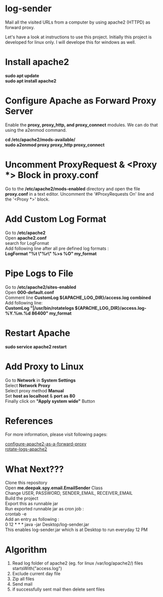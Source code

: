 # log-sender
Mail all the visited URLs from a computer by using apache2 (HTTPD) as forward proxy.

Let's have a look at instructions to use this project. Initially this project is developed for linux only. I will develope this for windows as well.

# Install apache2
**sudo apt update**<br/>
**sudo apt install apache2**

# Configure Apache as Forward Proxy Server
Enable the **proxy, proxy_http, and proxy_connect** modules. We can do that using the a2enmod command.

**cd /etc/apache2/mods-available/**<br/>
**sudo a2enmod proxy proxy\_http proxy\_connect**

# Uncomment ProxyRequest & <Proxy *> Block in proxy.conf
Go to the **/etc/apache2/mods-enabled** directory and open the file **proxy.conf** in a text editor. Uncomment the '#ProxyRequests On' line and the '<Proxy *>' block.

# Add Custom Log Format
Go to **/etc/apache2**<br/>
Open **apache2.conf**<br/>
search for LogFormat<br/>
Add following line after all pre defined log formats :<br/>
**LogFormat "%t \\"%r\\" %>s %O" my_format**

# Pipe Logs to File
Go to **/etc/apache2/sites-enabled**<br/>
Open **000-default.conf**<br/>
Comment line **CustomLog ${APACHE\_LOG\_DIR}/access.log combined**<br/>
Add following line:<br/>
**CustomLog "|/usr/bin/rotatelogs ${APACHE_LOG_DIR}/access.log-%Y.%m.%d 86400" my_format**

# Restart Apache
**sudo service apache2 restart**

# Add Proxy to Linux
Go to **Network** in **System Settings**<br/>
Select **Network Proxy**<br/>
Select proxy method **Manual**<br/>
Set **host as localhost** & **port as 80**<br/>
Finally click on **"Apply system wide"** Button

# References
For more information, please visit following pages:

<a href="https://geek-university.com/apache/configure-apache-as-a-forward-proxy/" target="_blank">configure-apache2-as-a-forward-proxy</a><br/>
<a href="https://httpd.apache.org/docs/2.4/logs.html" target="_blank">rotate-logs-apache2</a><br/>

# What Next???
Clone this repository<br/>
Open **me.deepak.spy.email.EmailSender** Class<br/>
Change USER, PASSWORD, SENDER\_EMAIL, RECEIVER\_EMAIL<br/>
Build the project<br/>
Export this as runnable jar<br/>
Run exported runnable jar as cron job :<br/>
crontab -e<br/>
Add an entry as following :<br/>
0 12 * * * java -jar Desktop/log-sender.jar<br/>
This enables log-sender.jar which is at Desktop to run everyday 12 PM

# Algorithm
1. Read log folder of apache2 (eg. for linux /var/log/apache2/) files startsWith("access.log")
2. Exclude current day file
3. Zip all files
4. Send mail
5. if successfully sent mail then delete sent files
